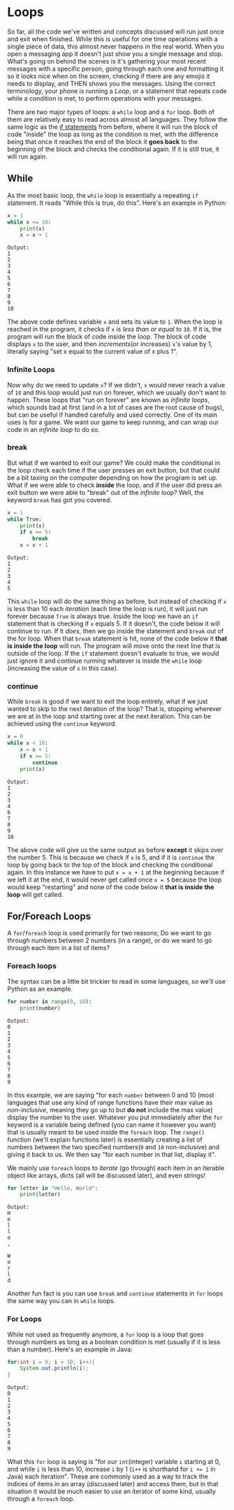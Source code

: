 # Loops
So far, all the code we've written and concepts discussed will run just once and exit when finished. While this is useful for one time operations with a single piece of data, this almost never happens in the real world. When you open a messaging app it doesn't just show you a single message and stop. What's going on behind the scenes is it's gathering your most recent messages with a specific person, going through each one and formatting it so it looks nice when on the screen, checking if there are any emojis it needs to display, and THEN shows you the messages. Using the correct terminology, your phone is running a _Loop_, or a statement that repeats code while a condition is met, to perform operations with your messages.

There are two major types of loops: a `while` loop and a `for` loop. Both of them are relatively easy to read across almost all languages. They follow the same logic as the [if statements](https://github.com/pepper5319/HowToProgram/blob/master/conditionals/readme.md#if-statements) from before, where it will run the block of code "inside" the loop as long as the condition is met, with the difference being that once it reaches the end of the block it **goes back** to the beginning of the block and checks the conditional again. If it is still true, it will run again.

## While
As the most basic loop, the `while` loop is essentially a repeating `if` statement. It reads "While this is true, do this". Here's an example in Python:
~~~python
x = 1
while x <= 10:
    print(x)
    x = x + 1
~~~
```
Output:
1
2
3
4
5
6
7
8
9
10
```
The above code defines variable `x` and sets its value to `1`. When the loop is reached in the program, it checks if `x` is _less than or equal_ to `10`. If it is, the program will run the block of code inside the loop. The block of code displays `x` to the user, and then _increments_(or increases) `x`'s value by 1, literally saying "set x equal to the current value of x plus 1".

### Infinite Loops
Now why do we need to update `x`? If we didn't, `x` would never reach a value of `10` and this loop would just run on forever, which we usually don't want to happen. These loops that "run on forever" are known as _infinite loops_, which sounds bad at first (and in a lot of cases are the root cause of bugs), but can be useful if handled carefully and used correctly. One of its main uses is for a game. We want our game to keep running, and can wrap our code in an _infinite loop_ to do so.

### break
But what if we wanted to exit our game? We could make the conditional in the loop check each time if the user presses an exit button, but that could be a bit taxing on the computer depending on how the program is set up. What if we were able to check **inside** the loop, and if the user did press an exit button we were able to "break" out of the _infinite_ loop? Well, the keyword `break` has got you covered.
~~~python
x = 1
while True:
    print(x)
    if x == 5:
        break
    x = x + 1
~~~
```
Output:
1
2
3
4
5
```
This `while` loop will do the same thing as before, but instead of checking if `x` is less than 10 each _iteration_ (each time the loop is run), it will just run forever because `True` is always true. Inside the loop we have an `if` statement that is checking if `x` equals 5. If it doesn't, the code below it will continue to run. If it _does_, then we go inside the statement and `break` out of the for loop. When that `break` statement is hit, none of the code below it **that is inside the loop** will run. The program will move onto the next line that is outside of the loop. If the `if` statement doesn't evaluate to true, we would just ignore it and continue running whatever is inside the `while` loop (increasing the value of `x` in this case).

### continue
While `break` is good if we want to exit the loop entirely, what if we just wanted to skip to the next iteration of the loop? That is, stopping wherever we are at in the loop and starting over at the next iteration. This can be achieved using the `continue` keyword.
~~~python
x = 0
while x < 10:
    x = x + 1
    if x == 5:
        continue
    print(x)
~~~
```
Output:
1
2
3
4
6
7
8
9
10
```
The above code will give us the same output as before **except** it skips over the number 5. This is because we check if `x` is 5, and if it is `continue` the loop by going back to the top of the block and checking the conditional again. In this instance we have to put `x = x + 1` at the beginning because if we left it at the end, it would never get called once `x = 5` because the loop would keep "restarting" and none of the code below it **that is inside the loop** will get called.

## For/Foreach Loops
A `for`/`foreach` loop is used primarily for two reasons; Do we want to go through numbers between 2 numbers (in a range), or do we want to go through each item in a list of items?

### Foreach loops
The syntax can be a little bit trickier to read in some languages, so we'll use Python as an example.
~~~python
for number in range(0, 10):
    print(number)
~~~
```
Output:
0
1
2
3
4
5
6
7
8
9
```
In this example, we are saying "for each `number` between 0 and 10 (most languages that use any kind of range functions have their max value as _non-inclusive_, meaning they go up to but **do not** include the max value) display the number to the user. Whatever you put immediately after the `for` keyword is a variable being defined (you can name it however you want) that is usually meant to be used inside the `foreach` loop. The `range()` function (we'll explain functions later) is essentially creating a list of numbers between the two specified numbers(`0` and `10` non-inclusive) and giving it back to us. We then say "for each number in that list, display it".

We mainly use `foreach` loops to _iterate_ (go through) each item in an iterable object like arrays, dicts (all will be discussed later), and even strings!
~~~python
for letter in "Hello, World":
    print(letter)
~~~
```
Output:
H
e
l
l
o
,

W
o
r
l
d
````

Another fun fact is you can use `break` and `continue` statements in `for` loops the same way you can in `while` loops.

### For Loops
While not used as frequently anymore, a `for` loop is a loop that goes through numbers as long as a boolean condition is met (usually if it is less than a number). Here's an example in Java:
~~~java
for(int i = 0; i < 10; i++){
    System.out.println(i);
}
~~~
```
Output:
0
1
2
3
4
5
6
7
8
9
```
What this `for` loop is saying is "for our `int`(integer) variable `i` starting at 0, and while `i` is less than 10, increase `i` by 1 (`i++` is shorthand for `i += 1` in Java) each iteration". These are commonly used as a way to track the indices of items in an array (discussed later) and access them, but in that situation it would be much easier to use an iterator of some kind, usually through a `foreach` loop.
